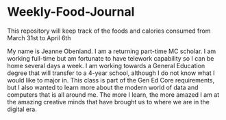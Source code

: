 # Weekly-Food-Journal
This repository will keep track of the foods and calories consumed from March 31st to April 6th

My name is Jeanne Obenland.  I am a returning part-time MC scholar.  I am working full-time but am fortunate to have telework capability so I can be home several days a week.  I am working towards a General Education degree that will transfer to a 4-year school, although I do not know what I would like to major in.  This class is part of the Gen Ed Core requirements, but I also wanted to learn more about the modern world of data and computers that is all around me.  The more I learn, the more amazed I am at the amazing creative minds that have brought us to where we are in the digital era.  
